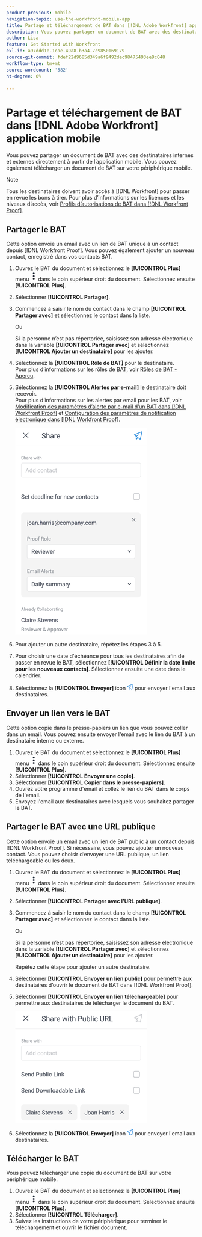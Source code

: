 ```yaml
---
product-previous: mobile
navigation-topic: use-the-workfront-mobile-app
title: Partage et téléchargement de BAT dans [!DNL Adobe Workfront] application mobile
description: Vous pouvez partager un document de BAT avec des destinataires internes et externes directement à partir de l’application mobile. Vous pouvez également télécharger un document de BAT sur votre périphérique mobile.
author: Lisa
feature: Get Started with Workfront
exl-id: a97ddd1e-1cae-49a8-b3a4-7c9850169179
source-git-commit: fdef22d9685d349a6f9492dec98475493ee9c048
workflow-type: tm+mt
source-wordcount: '582'
ht-degree: 0%

---
```


# Partage et téléchargement de BAT dans [!DNL Adobe Workfront] application mobile

Vous pouvez partager un document de BAT avec des destinataires internes et externes directement à partir de l’application mobile. Vous pouvez également télécharger un document de BAT sur votre périphérique mobile.

>[!NOTE]
>
>Tous les destinataires doivent avoir accès à [!DNL Workfront] pour passer en revue les bons à tirer. Pour plus d’informations sur les licences et les niveaux d’accès, voir [Profils d’autorisations de BAT dans [!DNL Workfront Proof]](../../../workfront-proof/wp-acct-admin/account-settings/proof-perm-profiles-in-wp.md).

## Partager le BAT

Cette option envoie un email avec un lien de BAT unique à un contact depuis [!DNL Workfront Proof]. Vous pouvez également ajouter un nouveau contact, enregistré dans vos contacts BAT.

1. Ouvrez le BAT du document et sélectionnez le **[!UICONTROL Plus]** menu ![Plus de menu](assets/mobile-verticalmoremenu-20x33.png) dans le coin supérieur droit du document. Sélectionnez ensuite **[!UICONTROL Plus]**.
1. Sélectionner **[!UICONTROL Partager]**.
1. Commencez à saisir le nom du contact dans le champ **[!UICONTROL Partager avec]** et sélectionnez le contact dans la liste.

   Ou

   Si la personne n’est pas répertoriée, saisissez son adresse électronique dans la variable **[!UICONTROL Partager avec]** et sélectionnez **[!UICONTROL Ajouter un destinataire]** pour les ajouter.

1. Sélectionnez la **[!UICONTROL Rôle de BAT]** pour le destinataire.\
   Pour plus d’informations sur les rôles de BAT, voir [Rôles de BAT - Aperçu](../../../review-and-approve-work/proofing/proofing-overview/proof-roles.md).
1. Sélectionnez la **[!UICONTROL Alertes par e-mail]** le destinataire doit recevoir.\
   Pour plus d’informations sur les alertes par email pour les BAT, voir [Modification des paramètres d’alerte par e-mail d’un BAT dans [!DNL Workfront Proof]](../../../workfront-proof/wp-emailsntfctns/email-alerts/change-email-alert-settings-wp.md) et [Configuration des paramètres de notification électronique dans [!DNL Workfront Proof]](../../../workfront-proof/wp-emailsntfctns/email-alerts/config-email-notification-settings-wp.md).

   ![Écran de partage](assets/mobile-shareproof-350x551.png)

1. Pour ajouter un autre destinataire, répétez les étapes 3 à 5.
1. Pour choisir une date d&#39;échéance pour tous les destinataires afin de passer en revue le BAT, sélectionnez **[!UICONTROL Définir la date limite pour les nouveaux contacts]**. Sélectionnez ensuite une date dans le calendrier.
1. Sélectionnez la **[!UICONTROL Envoyer]** icon ![Icône Envoyer](assets/mobile-send-icon-25x26.png) pour envoyer l&#39;email aux destinataires.

## Envoyer un lien vers le BAT

Cette option copie dans le presse-papiers un lien que vous pouvez coller dans un email. Vous pouvez ensuite envoyer l&#39;email avec le lien du BAT à un destinataire interne ou externe.

1. Ouvrez le BAT du document et sélectionnez le **[!UICONTROL Plus]** menu ![Plus de menu](assets/mobile-verticalmoremenu-20x33.png) dans le coin supérieur droit du document. Sélectionnez ensuite **[!UICONTROL Plus]**.
1. Sélectionner **[!UICONTROL Envoyer une copie]**.
1. Sélectionner **[!UICONTROL Copier dans le presse-papiers]**.
1. Ouvrez votre programme d&#39;email et collez le lien du BAT dans le corps de l&#39;email.
1. Envoyez l&#39;email aux destinataires avec lesquels vous souhaitez partager le BAT.

## Partager le BAT avec une URL publique

Cette option envoie un email avec un lien de BAT public à un contact depuis [!DNL Workfront Proof]. Si nécessaire, vous pouvez ajouter un nouveau contact. Vous pouvez choisir d’envoyer une URL publique, un lien téléchargeable ou les deux.

1. Ouvrez le BAT du document et sélectionnez le **[!UICONTROL Plus]** menu ![Plus de menu](assets/mobile-verticalmoremenu-20x33.png) dans le coin supérieur droit du document. Sélectionnez ensuite **[!UICONTROL Plus]**.
1. Sélectionner **[!UICONTROL Partager avec l’URL publique]**.
1. Commencez à saisir le nom du contact dans le champ **[!UICONTROL Partager avec]** et sélectionnez le contact dans la liste.

   Ou

   Si la personne n’est pas répertoriée, saisissez son adresse électronique dans la variable **[!UICONTROL Partager avec]** et sélectionnez **[!UICONTROL Ajouter un destinataire]** pour les ajouter.

   Répétez cette étape pour ajouter un autre destinataire.

1. Sélectionner **[!UICONTROL Envoyer un lien public]** pour permettre aux destinataires d’ouvrir le document de BAT dans [!DNL Workfront Proof].
1. Sélectionner **[!UICONTROL Envoyer un lien téléchargeable]** pour permettre aux destinataires de télécharger le document du BAT.

   ![[!UICONTROL Écran Partager avec l’URL publique]](assets/mobile-sharepublicurl-proof-350x296.png)

1. Sélectionnez la **[!UICONTROL Envoyer]** icon ![Icône Envoyer](assets/mobile-send-icon-25x26.png) pour envoyer l&#39;email aux destinataires.

## Télécharger le BAT

Vous pouvez télécharger une copie du document de BAT sur votre périphérique mobile.

1. Ouvrez le BAT du document et sélectionnez le **[!UICONTROL Plus]** menu ![Plus de menu](assets/mobile-verticalmoremenu-20x33.png) dans le coin supérieur droit du document. Sélectionnez ensuite **[!UICONTROL Plus]**.
1. Sélectionner **[!UICONTROL Télécharger]**.
1. Suivez les instructions de votre périphérique pour terminer le téléchargement et ouvrir le fichier document.
